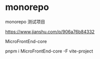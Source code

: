 # monorepo
monorepo 测试项目


https://www.jianshu.com/p/906a76b84332


MicroFrontEnd-core


pnpm i MicroFrontEnd-core -F vite-project